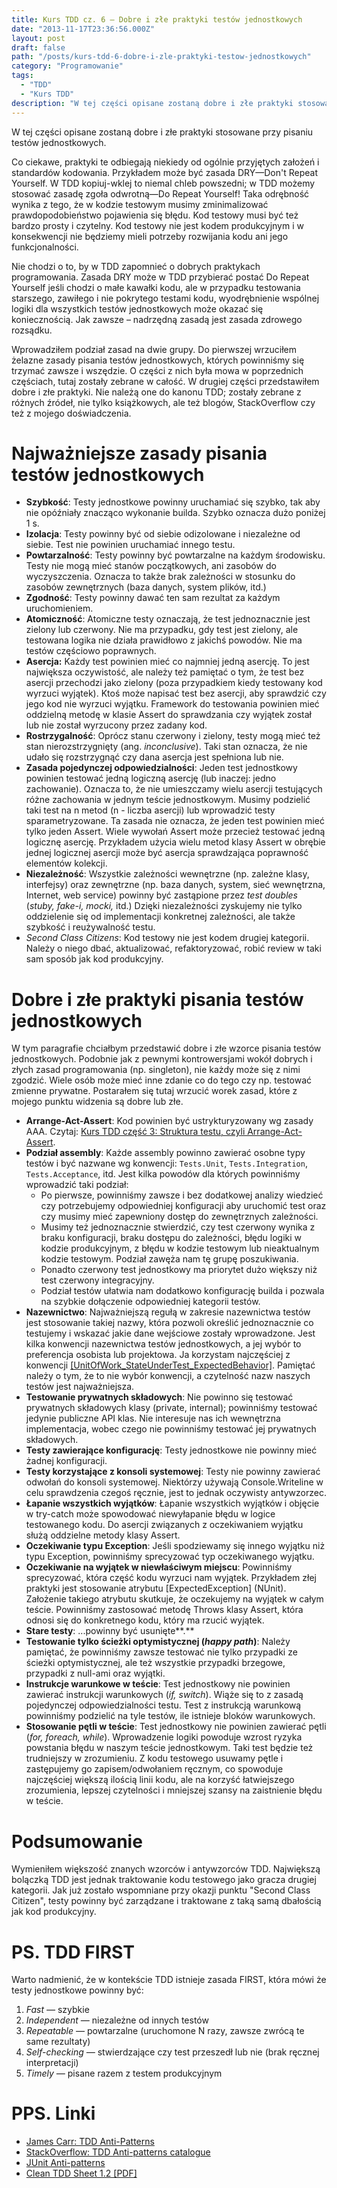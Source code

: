 ```yaml
---
title: Kurs TDD cz. 6 — Dobre i złe praktyki testów jednostkowych
date: "2013-11-17T23:36:56.000Z"
layout: post
draft: false
path: "/posts/kurs-tdd-6-dobre-i-zle-praktyki-testow-jednostkowych"
category: "Programowanie"
tags:
  - "TDD"
  - "Kurs TDD"
description: "W tej części opisane zostaną dobre i złe praktyki stosowane przy pisaniu testów jednostkowych."
---
```


W tej części opisane zostaną dobre i złe praktyki stosowane przy pisaniu testów jednostkowych.

Co ciekawe, praktyki te odbiegają niekiedy od ogólnie przyjętych założeń i standardów kodowania. Przykładem może być zasada DRY—Don't Repeat Yourself. W TDD kopiuj-wklej to niemal chleb powszedni; w TDD możemy stosować zasadę zgoła odwrotną—Do Repeat Yourself! Taka odrębność wynika z tego, że w kodzie testowym musimy zminimalizować prawdopodobieństwo pojawienia się błędu. Kod testowy musi być też bardzo prosty i czytelny. Kod testowy nie jest kodem produkcyjnym i w konsekwencji nie będziemy mieli potrzeby rozwijania kodu ani jego funkcjonalności.

Nie chodzi o to, by w TDD zapomnieć o dobrych praktykach programowania. Zasada DRY może w TDD przybierać postać Do Repeat Yourself jeśli chodzi o małe kawałki kodu, ale w przypadku testowania starszego, zawiłego i nie pokrytego testami kodu, wyodrębnienie wspólnej logiki dla wszystkich testów jednostkowych może okazać się koniecznością. Jak zawsze – nadrzędną zasadą jest zasada zdrowego rozsądku.

Wprowadziłem podział zasad na dwie grupy. Do pierwszej wrzuciłem żelazne zasady pisania testów jednostkowych, których powinniśmy się trzymać zawsze i wszędzie. O części z nich była mowa w poprzednich częściach, tutaj zostały zebrane w całość. W drugiej części przedstawiłem dobre i złe praktyki. Nie należą one do kanonu TDD; zostały zebrane z różnych źródeł, nie tylko książkowych, ale też blogów, StackOverflow czy też z mojego doświadczenia.

# Najważniejsze zasady pisania testów jednostkowych

*   **Szybkość**: Testy jednostkowe powinny uruchamiać się szybko, tak aby nie opóźniały znacząco wykonanie builda. Szybko oznacza dużo poniżej 1 s.
*   **Izolacja**: Testy powinny być od siebie odizolowane i niezależne od siebie. Test nie powinien uruchamiać innego testu.
*   **Powtarzalność**: Testy powinny być powtarzalne na każdym środowisku. Testy nie mogą mieć stanów początkowych, ani zasobów do wyczyszczenia. Oznacza to także brak zależności w stosunku do zasobów zewnętrznych (baza danych, system plików, itd.)
*   **Zgodność**: Testy powinny dawać ten sam rezultat za każdym uruchomieniem.
*   **Atomiczność**: Atomiczne testy oznaczają, że test jednoznacznie jest zielony lub czerwony. Nie ma przypadku, gdy test jest zielony, ale testowana logika nie działa prawidłowo z jakichś powodów. Nie ma testów częściowo poprawnych.
*   **Asercja:** Każdy test powinien mieć co najmniej jedną asercję. To jest największa oczywistość, ale należy też pamiętać o tym, że test bez asercji przechodzi jako zielony (poza przypadkiem kiedy testowany kod wyrzuci wyjątek). Ktoś może napisać test bez asercji, aby sprawdzić czy jego kod nie wyrzuci wyjątku. Framework do testowania powinien mieć oddzielną metodę w klasie Assert do sprawdzania czy wyjątek został lub nie został wyrzucony przez zadany kod.
*   **Rostrzygalność**: Oprócz stanu czerwony i zielony, testy mogą mieć też stan nierozstrzygnięty (ang. _inconclusive_). Taki stan oznacza, że nie udało się rozstrzygnąć czy dana asercja jest spełniona lub nie.
*   **Zasada pojedynczej odpowiedzialności**: Jeden test jednostkowy powinien testować jedną logiczną asercję (lub inaczej: jedno zachowanie). Oznacza to, że nie umieszczamy wielu asercji testujących różne zachowania w jednym teście jednostkowym. Musimy podzielić taki test na n metod (n - liczba asercji) lub wprowadzić testy sparametryzowane. Ta zasada nie oznacza, że jeden test powinien mieć tylko jeden Assert. Wiele wywołań Assert może przecież testować jedną logicznę asercję. Przykładem użycia wielu metod klasy Assert w obrębie jednej logicznej asercji może być asercja sprawdzająca poprawność elementów kolekcji.
*   **Niezależność**: Wszystkie zależności wewnętrzne (np. zależne klasy, interfejsy) oraz zewnętrzne (np. baza danych, system, sieć wewnętrzna, Internet, web service) powinny być zastąpione przez _test doubles_ (_stuby, fake-i, mocki,_ itd.) Dzięki niezależności zyskujemy nie tylko oddzielenie się od implementacji konkretnej zależności, ale także szybkość i reużywalność testu.
*   _Second Class Citizens_: Kod testowy nie jest kodem drugiej kategorii. Należy o niego dbać, aktualizować, refaktoryzować, robić review w taki sam sposób jak kod produkcyjny.

# Dobre i złe praktyki pisania testów jednostkowych

W tym paragrafie chciałbym przedstawić dobre i złe wzorce pisania testów jednostkowych. Podobnie jak z pewnymi kontrowersjami wokół dobrych i złych zasad programowania (np. singleton), nie każdy może się z nimi zgodzić. Wiele osób może mieć inne zdanie co do tego czy np. testować zmienne prywatne. Postarałem się tutaj wrzucić worek zasad, które z mojego punktu widzenia są dobre lub złe.

*   **Arrange-Act-Assert**: Kod powinien być ustrykturyzowany wg zasady AAA. Czytaj: [Kurs TDD część 3: Struktura testu, czyli Arrange-Act-Assert](/posts/kurs-tdd-3-struktura-test-czyli-arrange-act-assert/ "Kurs TDD część 3: Struktura testu, czyli Arrange-Act-Assert").
*   **Podział assembly**: Każde assembly powinno zawierać osobne typy testów i być nazwane wg konwencji: `Tests.Unit`, `Tests.Integration`, `Tests.Acceptance`, itd. Jest kilka powodów dla których powinniśmy wprowadzić taki podział:
    *   Po pierwsze, powinniśmy zawsze i bez dodatkowej analizy wiedzieć czy potrzebujemy odpowiedniej konfiguracji aby uruchomić test oraz czy musimy mieć zapewniony dostęp do zewnętrznych zależności.
    *   Musimy też jednoznacznie stwierdzić, czy test czerwony wynika z braku konfiguracji, braku dostępu do zależności, błędu logiki w kodzie produkcyjnym, z błędu w kodzie testowym lub nieaktualnym kodzie testowym. Podział zawęża nam tę grupę poszukiwania.
    *   Ponadto czerwony test jednostkowy ma priorytet dużo większy niż test czerwony integracyjny.
    *   Podział testów ułatwia nam dodatkowo konfigurację builda i pozwala na szybkie dołączenie odpowiedniej kategorii testów.
*   **Nazewnictwo**: Najważniejszą regułą w zakresie nazewnictwa testów jest stosowanie takiej nazwy, która pozwoli określić jednoznacznie co testujemy i wskazać jakie dane wejściowe zostały wprowadzone. Jest kilka konwencji nazewnictwa testów jednostkowych, a jej wybór to preferencja osobista lub projektowa. Ja korzystam najczęściej z konwencji [\[UnitOfWork\_StateUnderTest\_ExpectedBehavior\]](http://osherove.com/blog/2005/4/3/naming-standards-for-unit-tests.html). Pamiętać należy o tym, że to nie wybór konwencji, a czytelność nazw naszych testów jest najważniejsza.
*   **Testowanie prywatnych składowych**: Nie powinno się testować prywatnych składowych klasy (private, internal); powinniśmy testować jedynie publiczne API klas. Nie interesuje nas ich wewnętrzna implementacja, wobec czego nie powinniśmy testować jej prywatnych składowych.
*   **Testy zawierające konfigurację**: Testy jednostkowe nie powinny mieć żadnej konfiguracji.
*   **Testy korzystające z konsoli systemowej**: Testy nie powinny zawierać odwołań do konsoli systemowej. Niektórzy używają Console.Writeline w celu sprawdzenia czegoś ręcznie, jest to jednak oczywisty antywzorzec.
*   **Łapanie wszystkich wyjątków**: Łapanie wszystkich wyjątków i objęcie w try-catch może spowodować niewyłapanie błędu w logice testowanego kodu. Do asercji związanych z oczekiwaniem wyjątku służą oddzielne metody klasy Assert.
*   **Oczekiwanie typu Exception**: Jeśli spodziewamy się innego wyjątku niż typu Exception, powinniśmy sprecyzować typ oczekiwanego wyjątku.
*   **Oczekiwanie na wyjątek w niewłaściwym miejscu**: Powinniśmy sprecyzować, która część kodu wyrzuci nam wyjątek. Przykładem złej praktyki jest stosowanie atrybutu \[ExpectedException\] (NUnit). Założenie takiego atrybutu skutkuje, że oczekujemy na wyjątek w całym teście. Powinniśmy zastosować metodę Throws klasy Assert, która odnosi się do konkretnego kodu, który ma rzucić wyjątek.
*   **Stare testy**: ...powinny być usunięte**.**
*   **Testowanie tylko ścieżki optymistycznej (_happy path_)**: Należy pamiętać, że powinniśmy zawsze testować nie tylko przypadki ze ścieżki optymistycznej, ale też wszystkie przypadki brzegowe, przypadki z null-ami oraz wyjątki.
*   **Instrukcje warunkowe w teście**: Test jednostkowy nie powinien zawierać instrukcji warunkowych (_if, switch_). Wiąże się to z zasadą pojedynczej odpowiedzialności testu. Test z instrukcją warunkową powinniśmy podzielić na tyle testów, ile istnieje bloków warunkowych.
*   **Stosowanie pętli w teście**: Test jednostkowy nie powinien zawierać pętli (_for, foreach, while_). Wprowadzenie logiki powoduje wzrost ryzyka powstania błędu w naszym teście jednostkowym. Taki test będzie też trudniejszy w zrozumieniu. Z kodu testowego usuwamy pętle i zastępujemy go zapisem/odwołaniem ręcznym, co spowoduje najczęściej większą ilością linii kodu, ale na korzyść łatwiejszego zrozumienia, lepszej czytelności i mniejszej szansy na zaistnienie błędu w teście.

# Podsumowanie

Wymieniłem większość znanych wzorców i antywzorców TDD. Największą bolączką TDD jest jednak traktowanie kodu testowego jako gracza drugiej kategorii. Jak już zostało wspomniane przy okazji punktu "Second Class Citizen", testy powinny być zarządzane i traktowane z taką samą dbałością jak kod produkcyjny.

# PS. TDD FIRST

Warto nadmienić, że w kontekście TDD istnieje zasada FIRST, która mówi że testy jednostkowe powinny być:

1.  _Fast —_ szybkie
2.  _Independent —_ niezależne od innych testów
3.  _Repeatable —_ powtarzalne (uruchomone N razy, zawsze zwrócą te same rezultaty)
4.  _Self-checking —_ stwierdzające czy test przeszedł lub nie (brak ręcznej interpretacji)
5.  _Timely —_ pisane razem z testem produkcyjnym

# PPS. Linki

*   [James Carr: TDD Anti-Patterns](http://blog.james-carr.org/2006/11/03/tdd-anti-patterns/)
*   [StackOverflow: TDD Anti-patterns catalogue](http://stackoverflow.com/questions/333682/tdd-anti-patterns-catalogue)
*   [JUnit Anti-patterns](http://www.exubero.com/junit/antipatterns.html)
*   [Clean TDD Sheet 1.2 \[PDF\]](http://www.planetgeek.ch/wp-content/uploads/2011/02/Clean-TDD-Cheat-Sheet-V1.2.pdf)